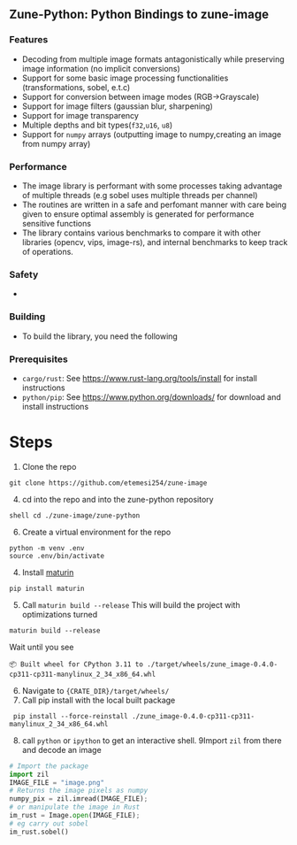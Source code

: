 ## Zune-Python: Python Bindings to zune-image

### Features
- Decoding from multiple image formats antagonistically while preserving image information (no implicit conversions)
- Support for some basic image processing functionalities (transformations, sobel, e.t.c)
- Support for conversion between image modes (RGB->Grayscale)
- Support for image filters (gaussian blur, sharpening)
- Support for image transparency
- Multiple depths and bit types(`f32`,`u16`, `u8`)
- Support for `numpy` arrays (outputting image to numpy,creating an image from numpy array)

### Performance
- The image library is performant with some processes taking advantage of multiple threads (e.g sobel uses multiple threads per channel)
- The routines are written in a safe and perfomant manner with care being given to ensure optimal assembly is generated for performance sensitive functions
- The library contains various benchmarks to compare it with other libraries (opencv, vips, image-rs), and internal benchmarks to keep track of operations.


### Safety
- 
### Building

- To build the library, you need the following

### Prerequisites

- `cargo/rust`: See https://www.rust-lang.org/tools/install for install instructions
- `python/pip`: See https://www.python.org/downloads/ for download and install instructions

# Steps

1. Clone the repo

```shell
git clone https://github.com/etemesi254/zune-image
```

4. cd into the repo and into the zune-python repository

```
shell cd ./zune-image/zune-python
```

6. Create a virtual environment for the repo

```shell
python -m venv .env
source .env/bin/activate 
```

4. Install [maturin](https://github.com/PyO3/maturin)

```shell
pip install maturin
```

5. Call `maturin build --release` This will build the project with optimizations turned

```shell
maturin build --release
```

Wait until you see

```text
📦 Built wheel for CPython 3.11 to ./target/wheels/zune_image-0.4.0-cp311-cp311-manylinux_2_34_x86_64.whl
```

6. Navigate to `{CRATE_DIR}/target/wheels/`
7. Call pip install with the local built package

```shell
 pip install --force-reinstall ./zune_image-0.4.0-cp311-cp311-manylinux_2_34_x86_64.whl

```

8. call `python` or `ipython` to get an interactive shell.
   9Import `zil` from there and decode an image

```python
# Import the package
import zil
IMAGE_FILE = "image.png"
# Returns the image pixels as numpy
numpy_pix = zil.imread(IMAGE_FILE);
# or manipulate the image in Rust
im_rust = Image.open(IMAGE_FILE);
# eg carry out sobel
im_rust.sobel()
```

